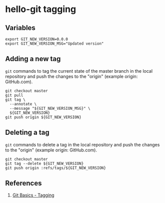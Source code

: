 # hello-git tagging

## Variables

```console
export GIT_NEW_VERSION=0.0.0
export GIT_NEW_VERSION_MSG="Updated version"
```

## Adding a new tag

`git` commands to tag the current state of the master branch in the local repository
and push the changes to the "origin" (example origin: GitHub.com).

```console
git checkout master
git pull
git tag \
  --annotate \
  --message "${GIT_NEW_VERSION_MSG}" \
  ${GIT_NEW_VERSION}
git push origin ${GIT_NEW_VERSION}
```

## Deleting a tag

`git` commands to delete a tag in the local repository
and push the changes to the "origin" (example origin: GitHub.com).

```console
git checkout master
git tag --delete ${GIT_NEW_VERSION}
git push origin :refs/tags/${GIT_NEW_VERSION}
```

## References

1. [Git Basics - Tagging](https://git-scm.com/book/en/v2/Git-Basics-Tagging)